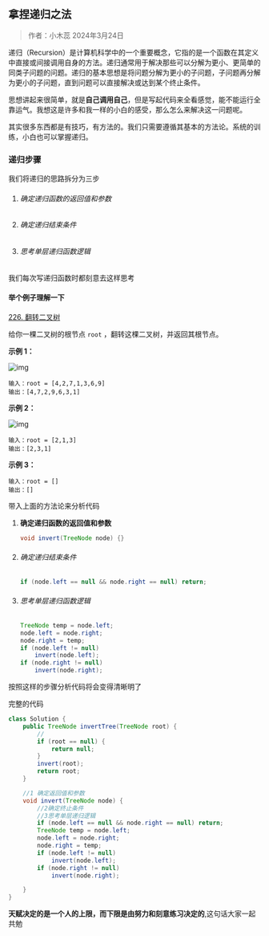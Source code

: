 ## 拿捏递归之法

> 作者：小木蕊 2024年3月24日

递归（Recursion）是计算机科学中的一个重要概念，它指的是一个函数在其定义中直接或间接调用自身的方法。递归通常用于解决那些可以分解为更小、更简单的同类子问题的问题。递归的基本思想是将问题分解为更小的子问题，子问题再分解为更小的子问题，直到问题可以直接解决或达到某个终止条件。

思想讲起来很简单，就是**自己调用自己**，但是写起代码来全看感觉，能不能运行全靠运气。我想这是许多和我一样的小白的感受，那么怎么来解决这一问题呢。

其实很多东西都是有技巧，有方法的。我们只需要遵循其基本的方法论。系统的训练，小白也可以掌握递归。

### 递归步骤

我们将递归的思路拆分为三步

1. ###### 确定递归函数的返回值和参数

2. ###### 确定递归结束条件

3. ###### 思考单层递归函数逻辑

我们每次写递归函数时都刻意去这样思考

#### 举个例子理解一下

[226. 翻转二叉树](https://leetcode.cn/problems/invert-binary-tree/)

给你一棵二叉树的根节点 `root` ，翻转这棵二叉树，并返回其根节点。

**示例 1：**

![img](https://assets.leetcode.com/uploads/2021/03/14/invert1-tree.jpg)

```
输入：root = [4,2,7,1,3,6,9]
输出：[4,7,2,9,6,3,1]
```

**示例 2：**

![img](https://assets.leetcode.com/uploads/2021/03/14/invert2-tree.jpg)

```
输入：root = [2,1,3]
输出：[2,3,1]
```

**示例 3：**

```
输入：root = []
输出：[]
```

带入上面的方法论来分析代码

1. **确定递归函数的返回值和参数**

   ```java
   void invert(TreeNode node) {}
   ```

2. ###### 确定递归结束条件

   ```java
   if (node.left == null && node.right == null) return;
   ```

3. ###### 思考单层递归函数逻辑

   ```java
   TreeNode temp = node.left;
   node.left = node.right;
   node.right = temp;
   if (node.left != null)
       invert(node.left);
   if (node.right != null)
       invert(node.right);
   ```

按照这样的步骤分析代码将会变得清晰明了

完整的代码

```java
class Solution {
    public TreeNode invertTree(TreeNode root) {
        //
        if (root == null) {
            return null;
        }
        invert(root);
        return root;
    }

    //1 确定返回值和参数
    void invert(TreeNode node) {
        //2确定终止条件
        //3思考单层递归逻辑
        if (node.left == null && node.right == null) return;
        TreeNode temp = node.left;
        node.left = node.right;
        node.right = temp;
        if (node.left != null)
            invert(node.left);
        if (node.right != null)
            invert(node.right);

    }
}
```



**天赋决定的是一个人的上限，而下限是由努力和刻意练习决定的**,这句话大家一起共勉

